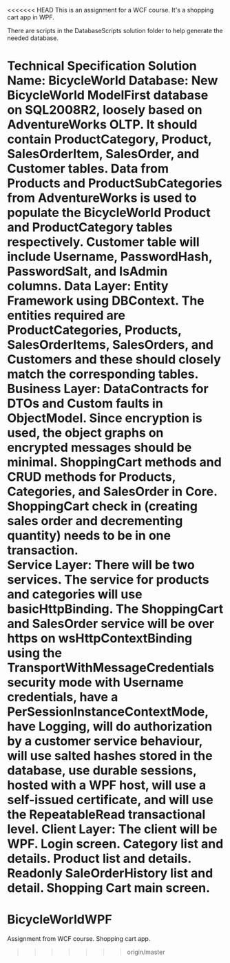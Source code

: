 <<<<<<< HEAD
This is an assignment for a WCF course.  It's a shopping cart app in WPF.

There are scripts in the DatabaseScripts solution folder to help generate the needed database.

Technical Specification
Solution Name: BicycleWorld
Database: New BicycleWorld ModelFirst database on SQL2008R2, loosely based on AdventureWorks OLTP.  It should contain ProductCategory, Product, SalesOrderItem, SalesOrder, and Customer tables.  Data from Products and ProductSubCategories from AdventureWorks is used to populate the BicycleWorld Product and ProductCategory tables respectively.  Customer table will include Username, PasswordHash, PasswordSalt, and IsAdmin columns.
Data Layer: Entity Framework using DBContext.  The entities required are ProductCategories, Products, SalesOrderItems, SalesOrders, and Customers and these should closely match the corresponding tables.   
Business Layer: DataContracts for DTOs and Custom faults  in ObjectModel.  Since encryption is used, the object graphs on encrypted messages should be minimal.  ShoppingCart methods and CRUD methods for Products, Categories, and SalesOrder in Core.  
ShoppingCart check in (creating sales order and decrementing quantity) needs to be in one transaction.  
Service Layer: There will be two services.  The service for products and categories will use basicHttpBinding.  The ShoppingCart and SalesOrder service will be over https on wsHttpContextBinding using the TransportWithMessageCredentials security mode with Username credentials, have a PerSessionInstanceContextMode, have Logging, will do authorization by a customer service behaviour, will use salted hashes stored in the database, use durable sessions, hosted with a WPF host, will use a self-issued certificate, and will use the RepeatableRead transactional level.
Client Layer:  The client will be WPF.  Login screen. Category list and details. Product list and details.  Readonly SaleOrderHistory list and detail.  Shopping Cart main screen.
=======
BicycleWorldWPF
===============

Assignment from WCF course.  Shopping cart app.
>>>>>>> origin/master
